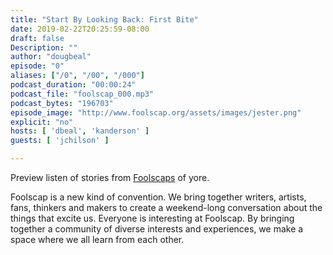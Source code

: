 ```yaml
---
title: "Start By Looking Back: First Bite"
date: 2019-02-22T20:25:59-08:00
draft: false
Description: ""
author: "dougbeal"
episode: "0"
aliases: ["/0", "/00", "/000"]
podcast_duration: "00:00:24"
podcast_file: "foolscap_000.mp3"
podcast_bytes: "196703"
episode_image: "http://www.foolscap.org/assets/images/jester.png"
explicit: "no"
hosts: [ 'dbeal', 'kanderson' ]
guests: [ 'jchilson' ]

---
```


Preview listen of stories from [Foolscaps](http://foolscap.org) of yore.

Foolscap is a new kind of convention. We bring together writers, artists, fans, thinkers and makers to create a weekend-long conversation about the things that excite us. Everyone is interesting at Foolscap. By bringing together a community of diverse interests and experiences, we make a space where we all learn from each other.
